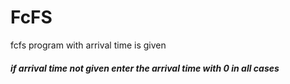 # FcFS
fcfs program with arrival time is given
##### if arrival time not given enter the arrival time with 0 in all cases
